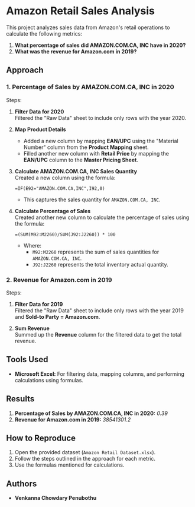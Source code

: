 
# Amazon Retail Sales Analysis

This project analyzes sales data from Amazon's retail operations to calculate the following metrics:

1. **What percentage of sales did AMAZON.COM.CA, INC have in 2020?**
2. **What was the revenue for Amazon.com in 2019?**

## Approach

### 1. Percentage of Sales by AMAZON.COM.CA, INC in 2020

Steps:
1. **Filter Data for 2020**  
   Filtered the "Raw Data" sheet to include only rows with the year 2020.
   
2. **Map Product Details**  
   - Added a new column by mapping **EAN/UPC** using the "Material Number" column from the **Product Mapping** sheet.  
   - Filled another new column with **Retail Price** by mapping the **EAN/UPC** column to the **Master Pricing Sheet**.

3. **Calculate AMAZON.COM.CA, INC Sales Quantity**  
   Created a new column using the formula:
   ```excel
   =IF(E92="AMAZON.COM.CA,INC",I92,0)
   ```
   - This captures the sales quantity for `AMAZON.COM.CA, INC`.

4. **Calculate Percentage of Sales**  
   Created another new column to calculate the percentage of sales using the formula:
   ```excel
   =(SUM(M92:M2260)/SUM(J92:J2260)) * 100
   ```
   - Where:
     - `M92:M2260` represents the sum of sales quantities for `AMAZON.COM.CA, INC`.
     - `J92:J2260` represents the total inventory actual quantity.

### 2. Revenue for Amazon.com in 2019

Steps:
1. **Filter Data for 2019**  
   Filtered the "Raw Data" sheet to include only rows with the year 2019 and **Sold-to Party = Amazon.com**.

2. **Sum Revenue**  
   Summed up the **Revenue** column for the filtered data to get the total revenue.

## Tools Used

- **Microsoft Excel:** For filtering data, mapping columns, and performing calculations using formulas.

## Results

1. **Percentage of Sales by AMAZON.COM.CA, INC in 2020:**  *0.39*  
2. **Revenue for Amazon.com in 2019:**  *38541301.2*  

## How to Reproduce

1. Open the provided dataset (`Amazon Retail Dataset.xlsx`).
2. Follow the steps outlined in the approach for each metric.
3. Use the formulas mentioned for calculations.

## Authors

- **Venkanna Chowdary Penubothu**
